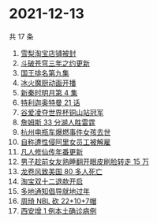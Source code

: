 # 2021-12-13

共 17 条

<!-- BEGIN ZHIHUSEARCH -->
<!-- 最后更新时间 Mon Dec 13 2021 06:08:05 GMT+0800 (China Standard Time) -->
1. [雪梨淘宝店铺被封](https://www.zhihu.com/search?q=雪梨)
1. [斗破苍穹三年之约更新](https://www.zhihu.com/search?q=斗破苍穹三年之约)
1. [国王排名第九集](https://www.zhihu.com/search?q=国王排名)
1. [冰火魔厨动画开播](https://www.zhihu.com/search?q=冰火魔厨)
1. [新秦时明月第 4 集](https://www.zhihu.com/search?q=新秦时明月)
1. [特利迦奥特曼 21 话](https://www.zhihu.com/search?q=特利迦奥特曼)
1. [谷爱凌夺世界杯铜山站冠军](https://www.zhihu.com/search?q=谷爱凌)
1. [詹姆斯 33 分湖人胜雷霆](https://www.zhihu.com/search?q=湖人)
1. [杭州电瓶车爆燃事件女孩去世](https://www.zhihu.com/search?q=杭州电瓶车爆燃)
1. [自称遭性侵阿里女员工被解雇](https://www.zhihu.com/search?q=阿里女员工)
1. [凡人修仙传年番更新](https://www.zhihu.com/search?q=凡人修仙传)
1. [男子趁前女友熟睡翻开眼皮刷脸转走 15 万](https://www.zhihu.com/search?q=男子翻前女友眼皮刷脸支付)
1. [龙卷风致美国 80 多人死亡](https://www.zhihu.com/search?q=龙卷风)
1. [淘宝双十二退款开启](https://www.zhihu.com/search?q=双十二退款)
1. [多地通知倡导就地过年](https://www.zhihu.com/search?q=就地过年)
1. [周琦 NBL 砍 22+10+7帽](https://www.zhihu.com/search?q=周琦)
1. [西安增 1 例本土确诊病例](https://www.zhihu.com/search?q=西安疫情)
<!-- END ZHIHUSEARCH -->

